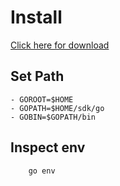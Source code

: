 # Install

[Click here for download](https://go.dev/)

## Set Path
```
- GOROOT=$HOME
- GOPATH=$HOME/sdk/go
- GOBIN=$GOPATH/bin
```


## Inspect env
```
    go env
```


